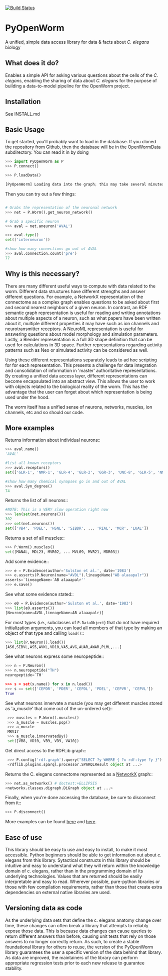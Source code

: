 [![Build Status](https://travis-ci.org/openworm/PyOpenWorm.png?branch=alpha0.5-slarson)](https://travis-ci.org/openworm/PyOpenWorm)

PyOpenWorm
===========

A unified, simple data access library for data & facts about *C. elegans* biology

What does it do?
----------------

Enables a simple API for asking various questions about the cells of the *C. elegans*, enabling the sharing of data about *C. elegans* for the purpose of building a data-to-model pipeline for the OpenWorm project.

Installation
------------

See INSTALL.md

Basic Usage
-----------

To get started, you'll probably want to load in the database. If you cloned the repository from Github, then the database will be in the OpenWormData subdirectory. You can read it in
by doing

```python
>>> import PyOpenWorm as P
>>> P.connect()

>>> P.loadData()

[PyOpenWorm] Loading data into the graph; this may take several minutes!!

```

Then you can try out a few things:

```python

# Grabs the representation of the neuronal network
>>> net = P.Worm().get_neuron_network()

# Grab a specific neuron
>>> aval = net.aneuron('AVAL')

>>> aval.type()
set(['interneuron'])

#show how many connections go out of AVAL
>>> aval.connection.count('pre')
77

```

Why is this necessary?
----------------------

There are many different useful ways to compute with data related to the worm.
Different data structures have different strengths and answer different questions.
For example, a NetworkX representation of the connectome as a complex graph enables
questions to be asked about first and second nearest neighbors of a given neuron.
In contrast, an RDF semantic graph representation is useful for reading and
writing annotations about multiple aspects of a neuron, such as what papers
have been written about it, multiple different properties it may have such as
ion channels and neurotransmitter receptors.  A NeuroML representation is useful
for answering questions about model morphology and simulation parameters.  Lastly,
a Blender representation is a full 3D shape definition that can be used for
calculations in 3D space.  Further representations regarding activity patterns
such as Neo or simulated activity can be considered as well.

Using these different representations separately leads to ad hoc scripting for
for each representation.  This presents a challenge for data integration and
consolidation of information in 'master' authoritative representations.  By
creating a unified data access layer, different representations
can become encapsulated into an abstract view.  This allows the user to work with
objects related to the biological reality of the worm.  This has the advantage that
the user can forget about which representation is being used under the hood.  

The worm itself has a unified sense of neurons, networks, muscles,
ion channels, etc and so should our code.

More examples
-------------

Returns information about individual neurons::

```python
>>> aval.name()
'AVAL'

#list all known receptors
>>> aval.receptors()
set(['GLR-1', 'NMR-1', 'GLR-4', 'GLR-2', 'GGR-3', 'UNC-8', 'GLR-5', 'NMR-2'])

#show how many chemical synapses go in and out of AVAL
>>> aval.Syn_degree()
74

```

Returns the list of all neurons::

```python
#NOTE: This is a VERY slow operation right now
>>> len(set(net.neurons()))
302
>>> set(net.neurons())
set(['VB4', 'PDEL', 'HSNL', 'SIBDR', ... 'RIAL', 'MCR', 'LUAL'])

```

Returns a set of all muscles::

```python
>>> P.Worm().muscles()
set([MANAL, MDL23, MVR02, ... MVL09, MVR21, MDR03])

```

Add some evidence::
```python
>>> e = P.Evidence(author='Sulston et al.', date='1983')
>>> e.asserts(P.Neuron(name="AVDL").lineageName("AB alaaapalr"))
asserts=`lineageName=`AB alaaapalr''
>>> e.save()

```

See what some evidence stated::
```python
>>> e0 = P.Evidence(author='Sulston et al.', date='1983')
>>> list(e0.asserts())
[Neuron(name=AVDL,lineageName=AB alaaapalr)]

```

For most types (i.e., subclasses of `P.DataObject`) that do not have required
initialization arguments, you can load all members of that type by making an
object of that type and calling `load()`::
```python
>>> list(P.Neuron().load())
[AS6,SIBVL,AS5,AVKL,VD10,VA5,AVG,AUAR,AWAR,PLML,...]

```

See what neurons express some neuropeptide::
```python
>>> n = P.Neuron()
>>> n.neuropeptide("TH")
neuropeptide=`TH'

>>> s = set(x.name() for x in n.load())
>>> s == set(['CEPDR', 'PDER', 'CEPDL', 'PDEL', 'CEPVR', 'CEPVL'])
True

```

See what neurons innervate a muscle (you may get different muscles stored as 'a_muscle' that come out of the un-ordered set)::
```python
 >>> muscles = P.Worm().muscles()
 >>> a_muscle = muscles.pop()
 >>> a_muscle
 MRV17
 >>> a_muscle.innervatedBy()
 set([VB8, VD10, VB9, VD9, VA10])

```
Get direct access to the RDFLib graph::
```python
 >>> P.config('rdf.graph').query("SELECT ?y WHERE { ?x rdf:type ?y }") # doctest:+ELLIPSIS
 <rdflib.plugins.sparql.processor.SPARQLResult object at ...>

```

Returns the C. elegans connectome represented as a [NetworkX](http://networkx.github.io/documentation/latest/) graph::

```python
>>> net.as_networkx() # doctest:+ELLIPSIS
<networkx.classes.digraph.DiGraph object at ...>

```

Finally, when you're done accessing the database, be sure to disconnect from it::
```python
>>> P.disconnect()

```

More examples can be found [here](http://pyopenworm.readthedocs.org/en/alpha0.5/making_dataObjects.html) and [here](https://github.com/openworm/PyOpenWorm/tree/alpha0.5/examples).


Ease of use
-----------

This library should be easy to use and easy to install, to make it most accessible.  Python beginners should be able to get information out about c. elegans from this library.  Sytactical constructs in this library should be intuitive and easy to understand what they will return within the knowledge domain of c. elegans,
rather than in the programming domain of its underlying technologies.  Values that are returned should be easily interpretable and easy to read.
Wherever possible, pure-python libraries or those with few compilation requirements, rather than those that create extra dependencies on external native libraries are used.

Versioning data as code
-----------------------
As the underlying data sets that define the c. elegans anatomy change over time, these
changes can often break a library that attempts to reliably expose those data.  This is
because data changes can cause queries to return different answers than before, causing
unit tests that rely on those answers to no longer correctly return.  As such, to create
a stable foundational library for others to reuse, the version of the PyOpenWorm library
guarantees the user a specific version of the data behind that library.  As data
are improved, the maintainers of the library can perform appropriate regression tests
prior to each new release to guarantee stability.

